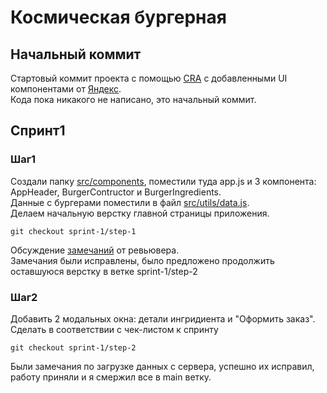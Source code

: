 # Космическая бургерная

## Начальный коммит
Стартовый коммит проекта с помощью [CRA](https://create-react-app.dev/docs/getting-started) с добавленными UI компонентами от [Яндекс](https://github.com/Yandex-Practicum/react-developer-burger-ui-components).   
Кода пока никакого не написано, это начальный коммит.

## Спринт1
### Шаг1
Создали папку [src/components](src/components/), поместили туда app.js и 3 компонента: AppHeader, BurgerContructor и BurgerIngredients.   
Данные с бургерами поместили в файл [src/utils/data.js](src/utils/data.js).  
Делаем начальную верстку главной страницы приложения.
```
git checkout sprint-1/step-1
```

Обсуждение [замечаний](https://github.com/miptleha/react-burger/pull/1) от ревьювера.   
Замечания были исправлены, было предложено продолжить оставшуюся верстку в ветке sprint-1/step-2

### Шаг2
Добавить 2 модальных окна: детали ингридиента и "Оформить заказ".   
Сделать в соответствии с чек-листом к спринту
```
git checkout sprint-1/step-2
```
Были замечания по загрузке данных с сервера, успешно их исправил, работу приняли и я смержил все в main ветку.
